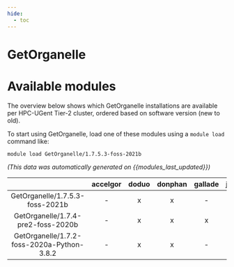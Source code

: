 ```yaml
---
hide:
  - toc
---
```


GetOrganelle
============

# Available modules


The overview below shows which GetOrganelle installations are available per HPC-UGent Tier-2 cluster, ordered based on software version (new to old).

To start using GetOrganelle, load one of these modules using a `module load` command like:

```shell
module load GetOrganelle/1.7.5.3-foss-2021b
```

*(This data was automatically generated on {{modules_last_updated}})*  

| |accelgor|doduo|donphan|gallade|joltik|shinx|
| :---: | :---: | :---: | :---: | :---: | :---: | :---: |
|GetOrganelle/1.7.5.3-foss-2021b|-|x|x|-|-|-|
|GetOrganelle/1.7.4-pre2-foss-2020b|-|x|x|x|-|-|
|GetOrganelle/1.7.2-foss-2020a-Python-3.8.2|-|x|x|-|-|-|
